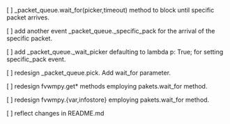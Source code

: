 [ ] _packet_queue.wait_for(picker,timeout) method to block until specific packet
    arrives.

[ ] add another event _packet_queue._specific_pack for the arrival of the
    specific packet.

[ ] add _packet_queue._wait_picker defaulting to lambda p: True; for setting
    specific_pack event.

[ ] redesign  _packet_queue.pick. Add wait_for parameter.

[ ] redesign fvwmpy.get* methods employing pakets.wait_for method.

[ ] redesign fvwmpy.{var,infostore} employing pakets.wait_for method.

[ ] reflect changes in README.md